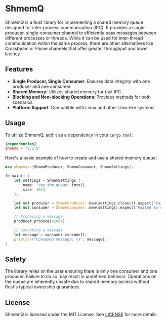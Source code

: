 
# ShmemQ

ShmemQ is a Rust library for implementing a shared memory queue designed for inter-process communication (IPC). It provides a single-producer, single-consumer channel to efficiently pass messages between different processes or threads. While it can be used for inter-thread communication within the same process, there are other alternatives like Crossbeam or Flume channels that offer greater throughput and lower latency.

## Features

- **Single Producer, Single Consumer**: Ensures data integrity with one producer and one consumer.
- **Shared Memory**: Utilizes shared memory for fast IPC.
- **Blocking and Non-blocking Operations**: Provides methods for both scenarios.
- **Platform Support**: Compatible with Linux and other Unix-like systems.

## Usage

To utilize ShmemQ, add it as a dependency in your `Cargo.toml`:

```toml
[dependencies]
shmemq = "0.1.0"
```

Here's a basic example of how to create and use a shared memory queue:

```rust
use shmemq::{ShmemProducer, ShmemConsumer, ShmemSettings};

fn main() {
    let settings = ShmemSettings {
        name: "/my_shm_queue".into(),
        size: 1024,
    };

    let mut producer = ShmemProducer::new(settings.clone()).expect("Failed to create producer");
    let mut consumer = ShmemConsumer::new(settings).expect("Failed to create consumer");

    // Producing a message
    producer.produce(42u64);

    // Consuming a message
    let message = consumer.consume();
    println!("Consumed message: {}", message);
}
```

## Safety

The library relies on the user ensuring there is only one consumer and one producer. Failure to do so may result in undefined behavior. Operations on the queue are inherently unsafe due to shared memory access without Rust's typical ownership guarantees.

## License

ShmemQ is licensed under the MIT License. See [LICENSE](LICENSE) for more details.
